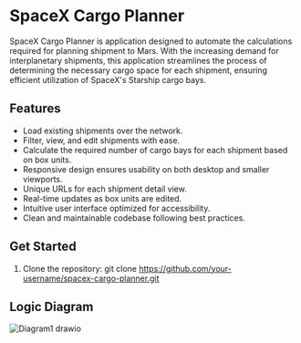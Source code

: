 # SpaceX Cargo Planner

SpaceX Cargo Planner is application designed to automate the calculations required for planning shipment to Mars.
With the increasing demand for interplanetary shipments, this application streamlines the process of determining the necessary cargo space for each shipment,
ensuring efficient utilization of SpaceX's Starship cargo bays.

## Features

* Load existing shipments over the network.
* Filter, view, and edit shipments with ease.
* Calculate the required number of cargo bays for each shipment based on box units.
* Responsive design ensures usability on both desktop and smaller viewports.
* Unique URLs for each shipment detail view.
* Real-time updates as box units are edited.
* Intuitive user interface optimized for accessibility.
* Clean and maintainable codebase following best practices.

## Get Started

1) Clone the repository:
git clone https://github.com/your-username/spacex-cargo-planner.git

## Logic Diagram
![Diagram1 drawio](https://github.com/Vladislp/spacex-cargo-planner/assets/42935979/8c3b414e-c4df-4e39-98de-20c6a6ca6a90)
